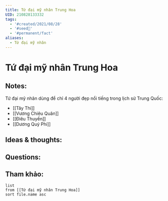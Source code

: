 ```yaml
---
title: Tứ đại mỹ nhân Trung Hoa
UID: 210828133332
tags:
  - '#created/2021/08/28'
  - '#seed🥜'
  - '#permanent/fact'
aliases:
  - Tứ đại mỹ nhân
---
```

# Tứ đại mỹ nhân Trung Hoa

## Notes:
Tứ đại mỹ nhân dùng để chỉ 4 người đẹp nổi tiếng trong lịch sử Trung Quốc:
- [[Tây Thi]]
- [[Vương Chiêu Quân]]
- [[Điêu Thuyền]]
- [[Dương Quý Phi]]

## Ideas & thoughts:

## Questions:


## Tham khảo:
```dataview
list
from [[Tứ đại mỹ nhân Trung Hoa]]
sort file.name asc
```